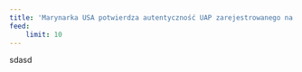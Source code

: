 ```yaml
---
title: 'Marynarka USA potwierdza autentyczność UAP zarejestrowanego na wideo'
feed:
    limit: 10
---
```


sdasd